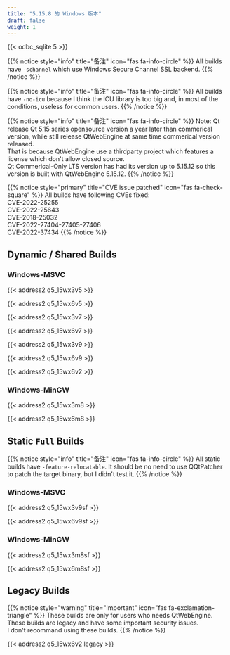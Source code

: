```yaml
---
title: "5.15.8 的 Windows 版本"
draft: false
weight: 1
---
```


{{< odbc_sqlite 5 >}}

{{% notice style="info" title="备注"  icon="fas fa-info-circle" %}}
All builds have `-schannel` which use Windows Secure Channel SSL backend.
{{% /notice %}}

{{% notice style="info" title="备注"  icon="fas fa-info-circle" %}}
All builds have `-no-icu` because I think the ICU library is too big and, in most of the conditions, useless for common users.
{{% /notice %}}

{{% notice style="info" title="备注"  icon="fas fa-info-circle" %}}
Note: Qt release Qt 5.15 series opensource version a year later than commerical version, while still release QtWebEngine at same time commerical version released.  
That is because QtWebEngine use a thirdparty project which features a license which don't allow closed source.  
Qt Commerical-Only LTS version has had its version up to 5.15.12 so this version is built with QtWebEngine 5.15.12.
{{% /notice %}}

{{% notice style="primary" title="CVE issue patched" icon="fas fa-check-square" %}}
All builds have following CVEs fixed:  
CVE-2022-25255  
CVE-2022-25643  
CVE-2018-25032  
CVE-2022-27404-27405-27406  
CVE-2022-37434
{{% /notice %}}

## Dynamic / Shared Builds

### Windows-MSVC

{{< address2 q5_15wx3v5 >}}

{{< address2 q5_15wx6v5 >}}

{{< address2 q5_15wx3v7 >}}

{{< address2 q5_15wx6v7 >}}

{{< address2 q5_15wx3v9 >}}

{{< address2 q5_15wx6v9 >}}

{{< address2 q5_15wx6v2 >}}

### Windows-MinGW

{{< address2 q5_15wx3m8 >}}

{{< address2 q5_15wx6m8 >}}

## Static `Full` Builds

{{% notice style="info" title="备注"  icon="fas fa-info-circle" %}}
All static builds have `-feature-relocatable`. It should be no need to use QQtPatcher to patch the target binary, but I didn't test it.
{{% /notice %}}

### Windows-MSVC

{{< address2 q5_15wx3v9sf >}}

{{< address2 q5_15wx6v9sf >}}

### Windows-MinGW

{{< address2 q5_15wx3m8sf >}}

{{< address2 q5_15wx6m8sf >}}

## Legacy Builds

{{% notice style="warning" title="Important" icon="fas fa-exclamation-triangle" %}}
These builds are only for users who needs QtWebEngine.  
These builds are legacy and have some important security issues.  
I don't recommand using these builds.
{{% /notice %}}

{{< address2 q5_15wx6v2 legacy >}}
